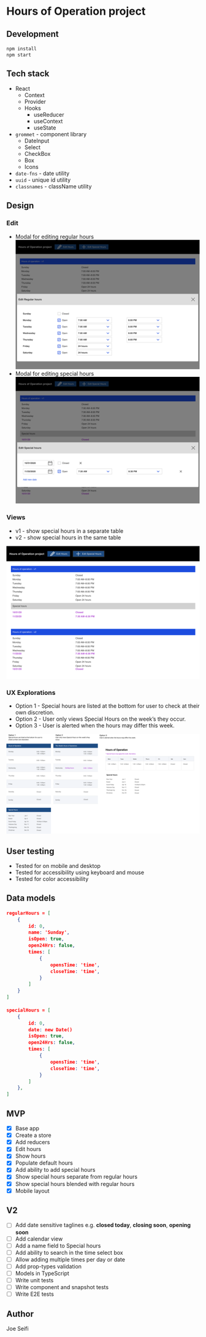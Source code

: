# Hours of Operation project

## Development

```
npm install
npm start
```

## Tech stack
- React
  - Context
  - Provider
  - Hooks
    - useReducer
    - useContext
    - useState
- `grommet` - component library
  - DateInput
  - Select
  - CheckBox
  - Box
  - Icons
- `date-fns` - date utility
- `uuid` - unique id utility
- `classnames` - className utility

## Design

### Edit
  - Modal for editing regular hours ![Edit hours of operation](./design/edit.png)
  - Modal for editing special hours ![Edit special hours](./design/special.png)

### Views
  - v1 - show special hours in a separate table
  - v2 - show special hours in the same table

![Versions of views](./design/view.png)


### UX Explorations
 - Option 1 - Special hours are listed at the bottom for user to check at their own discretion.
 - Option 2 - User only views Special Hours on the week’s they occur.
 - Option 3 - User is alerted when the hours may differ this week.

![Versions of views](./design/explorations.png)

## User testing
- Tested for on mobile and desktop
- Tested for accessibility using keyboard and mouse
- Tested for color accessibility

## Data models
```json
regularHours = [
    {
        id: 0,
        name: 'Sunday',
        isOpen: true,
        open24Hrs: false,
        times: [
            {
                opensTime: 'time',
                closeTime: 'time',
            }
        ]
    }
]

specialHours = [
    {
        id: 0,
        date: new Date()
        isOpen: true,
        open24Hrs: false,
        times: [
            {
                opensTime: 'time',
                closeTime: 'time',
            }
        ]
    },
]
```

## MVP
- [x] Base app
- [x] Create a store
- [x] Add reducers
- [x] Edit hours
- [x] Show hours
- [x] Populate default hours
- [x] Add ability to add special hours
- [x] Show special hours separate from regular hours
- [x] Show special hours blended with regular hours
- [x] Mobile layout

## V2
- [ ] Add date sensitive taglines e.g. **closed today**, **closing soon**, **opening soon**
- [ ] Add calendar view
- [ ] Add a name field to Special hours
- [ ] Add ability to search in the time select box
- [ ] Allow adding multiple times per day or date
- [ ] Add prop-types validation
- [ ] Models in TypeScript
- [ ] Write unit tests
- [ ] Write component and snapshot tests
- [ ] Write E2E tests

## Author
Joe Seifi
